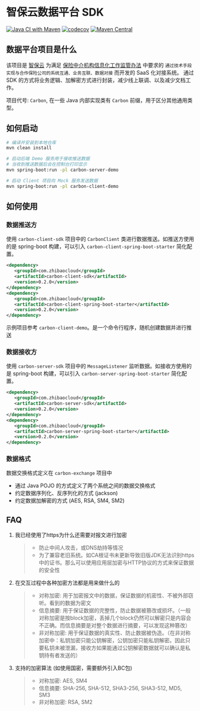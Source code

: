 # 智保云数据平台 SDK 

[![Java CI with Maven](https://github.com/zhibaocloud/carbon-integration/actions/workflows/ci.yaml/badge.svg)](https://github.com/zhibaocloud/carbon-integration/actions/workflows/ci.yaml) 
[![codecov](https://codecov.io/gh/zhibaocloud/carbon-integration/graph/badge.svg?token=M45BAZQJP7)](https://codecov.io/gh/zhibaocloud/carbon-integration) 
[![Maven Central](https://maven-badges.herokuapp.com/maven-central/com.zhibaocloud/carbon-integration/badge.svg)](https://maven-badges.herokuapp.com/maven-central/com.zhibaocloud/carbon-integration)

## 数据平台项目是什么

该项目是 [智保云](https://zhibaocloud.com) 为满足 [保险中介机构信息化工作监管办法](http://www.gov.cn/zhengce/zhengceku/2021-01/13/content_5579627.htm)
中要求的 `通过技术手段实现与合作保险公司的系统互通、业务互联、数据对接` 而开发的 SaaS 化对接系统。 
通过 SDK 的方式将业务逻辑、加解密方式进行封装，减少线上联调、以及减少文档工作。

项目代号: `Carbon`, 在一些 Java 内部实现类有 `Carbon` 前缀，用于区分其他通用类型。

## 如何启动

```bash
# 编译并安装到本地仓库
mvn clean install

# 启动后端 Demo 服务用于接收推送数据
# 当收到推送数据后会在控制台打印显示
mvn spring-boot:run -pl carbon-server-demo

# 启动 Client 项目向 Mock 服务发送数据
mvn spring-boot:run -pl carbon-client-demo
```

## 如何使用

### 数据推送方

使用 `carbon-client-sdk` 项目中的 `CarbonClient` 类进行数据推送。如推送方使用的是 spring-boot 构建，可以引入 `carbon-client-spring-boot-starter` 简化配置。

```xml
<dependency>
   <groupId>com.zhibaocloud</groupId>
   <artifactId>carbon-client-sdk</artifactId>
   <version>0.2.0</version>
</dependency>
<dependency>
   <groupId>com.zhibaocloud</groupId>
   <artifactId>carbon-client-spring-boot-starter</artifactId>
   <version>0.2.0</version>
</dependency>
```

示例项目参考 `carbon-client-demo`。是一个命令行程序，随机创建数据并进行推送

### 数据接收方

使用 `carbon-server-sdk` 项目中的 `MessageListener` 监听数据。如接收方使用的是 spring-boot 构建，可以引入 `carbon-server-spring-boot-starter` 简化配置。

```xml
<dependency>
   <groupId>com.zhibaocloud</groupId>
   <artifactId>carbon-server-sdk</artifactId>
   <version>0.2.0</version>
</dependency>
<dependency>
   <groupId>com.zhibaocloud</groupId>
   <artifactId>carbon-server-spring-boot-starter</artifactId>
   <version>0.2.0</version>
</dependency>
```

### 数据格式

数据交换格式定义在 `carbon-exchange` 项目中

* 通过 Java POJO 的方式定义了两个系统之间的数据交换格式
* 约定数据序列化、反序列化的方式 (jackson)
* 约定数据加解密的方式 (AES, RSA, SM4, SM2)

## FAQ

1. 我已经使用了https为什么还需要对报文进行加密
   > * 防止中间人攻击，或DNS劫持等情况
   > * 为了兼容老旧系统。如CA根证书未更新导致旧版JDK无法识别https中的证书。那么可以使用应用层加密与HTTP协议的方式来保证数据的安全性
2. 在交互过程中各种加密方法都是用来做什么的
   > * 对称加密: 用于加密报文中的数据，保证数据的机密性、不被外部窃听。看到的数据为密文
   > * 信息摘要: 用于保证数据的完整性，防止数据被篡改或损坏。（一般对称加密是按block加密，丢掉几个block仍然可以解密只是内容会不正确。而信息摘要是对整个数据进行摘要，可以发现这种篡改）
   > * 非对称加密: 用于保证数据的真实性、防止数据被伪造。（在非对称加密中：私钥加密只能公钥解密，公钥加密只能私钥解密。因此只要私钥未被泄漏，接收方如果能通过公钥解密数据就可以确认是私钥持有者发送的）
3. 支持的加密算法 (如使用国密，需要额外引入BC包)
   > * 对称加密: AES, SM4
   > * 信息摘要: SHA-256, SHA-512, SHA3-256, SHA3-512, MD5, SM3
   > * 非对称加密: RSA, SM2


